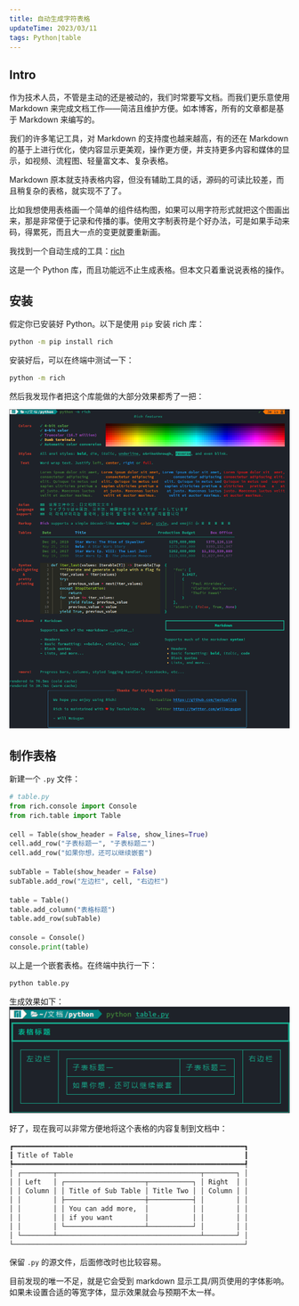 ```yaml
---
title: 自动生成字符表格
updateTime: 2023/03/11
tags: Python|table
---
```


## Intro
作为技术人员，不管是主动的还是被动的，我们时常要写文档。而我们更乐意使用 Markdown 来完成文档工作——简洁且维护方便。如本博客，所有的文章都是基于 Markdown 来编写的。

我们的许多笔记工具，对 Markdown 的支持度也越来越高，有的还在 Markdown 的基于上进行优化，使内容显示更美观，操作更方便，并支持更多内容和媒体的显示，如视频、流程图、轻量富文本、复杂表格。

Markdown 原本就支持表格内容，但没有辅助工具的话，源码的可读比较差，而且稍复杂的表格，就实现不了了。

比如我想使用表格画一个简单的组件结构图，如果可以用字符形式就把这个图画出来，那是非常便于记录和传播的事。使用文字制表符是个好办法，可是如果手动来码，得累死，而且大一点的变更就要重新画。

我找到一个自动生成的工具：[rich](https://github.com/Textualize/rich)

这是一个 Python 库，而且功能远不止生成表格。但本文只着重说说表格的操作。

## 安装
假定你已安装好 Python。以下是使用 `pip` 安装 rich 库：

```bash
python -m pip install rich
```

安装好后，可以在终端中测试一下：
```bash
python -m rich
```

然后我发现作者把这个库能做的大部分效果都秀了一把：

![screenshot](/assets/docs/python-rich.png)

## 制作表格
新建一个 `.py` 文件：

```python
# table.py
from rich.console import Console
from rich.table import Table

cell = Table(show_header = False, show_lines=True)
cell.add_row("子表标题一", "子表标题二")
cell.add_row("如果你想，还可以继续嵌套")

subTable = Table(show_header = False)
subTable.add_row("左边栏", cell, "右边栏")

table = Table()
table.add_column("表格标题")
table.add_row(subTable)

console = Console()
console.print(table)
```

以上是一个嵌套表格。在终端中执行一下：

```bash
python table.py
```

生成效果如下：
![screenshot](/assets/docs/rich-table-eg.png)

好了，现在我可以非常方便地将这个表格的内容复制到文档中：

```vim
┏━━━━━━━━━━━━━━━━━━━━━━━━━━━━━━━━━━━━━━━━━━━━━━━━━━━━━━━━━━┓
┃ Title of Table                                           ┃
┡━━━━━━━━━━━━━━━━━━━━━━━━━━━━━━━━━━━━━━━━━━━━━━━━━━━━━━━━━━┩
│ ┌────────┬────────────────────────────────────┬────────┐ │
│ │ Left   │ ┌────────────────────┬───────────┐ │ Right  │ │
│ │ Column │ │ Title of Sub Table │ Title Two │ │ Column │ │
│ │        │ ├────────────────────┼───────────┤ │        │ │
│ │        │ │ You can add more,  │           │ │        │ │
│ │        │ │ if you want        │           │ │        │ │
│ │        │ └────────────────────┴───────────┘ │        │ │
│ └────────┴────────────────────────────────────┴────────┘ │
└──────────────────────────────────────────────────────────┘
```

保留 `.py` 的源文件，后面修改时也比较容易。

目前发现的唯一不足，就是它会受到 markdown 显示工具/网页使用的字体影响。如果未设置合适的等宽字体，显示效果就会与预期不太一样。